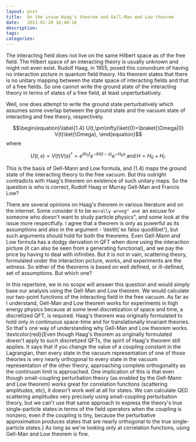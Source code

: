```yaml
---
layout: post
title:  On the issue Haag's theorem and Gell-Man and Low theorem
date:   2021-01-20 16:40:16
description: 
tags: 
categories: 
---
```

The interacting field does not live on the same Hilbert space as of the free field. The Hilbert space of an interacting theory is usually unknown and might not even exist. Rudolf Haag, in 1955, posed this conundrum of having no interaction picture in quantum field theory. His theorem states that there is no unitary mapping between the state space of interacting fields and that of a free fields. So one cannot write the ground state of the interacting theory in terms of states of a free field, at least unperturbatively.

Well, one does attempt to write the ground state perturbatively which assumes some overlap between the ground state and the vacuum state of interacting and free theory, respectively. 

$$\begin{equation}\label{1.4}
    U(t,\pm\infty)\ket{0}=\braket{\Omega|0} V(t)\ket{\Omega},
\end{equation}$$
where 

$$U(t,s)=V(t)V(s)^\dagger=e^{iH_0t}e^{-iH(t-s)}e^{-H_0s}\; \text{and}\,H=H_0+H_I.$$ 

This is the basis of Gell-Mann and Low formula, and (1.4) maps the ground state of the interacting theory to the free vacuum. But this outright contradicts with Haag's theorem on existence of such unitary maps. So the question is who is correct, Rudolf Haag or Murray Gell-Man and Francis Low? 

There are several opinions on Haag's theorem in various literature and on the internet. Some consider it to be ``morally wrong" and ``an excuse for someone who doesn't want to study particle physics", and some look at the issue more respectfully. I agree that a theorem is only as powerful as its assumptions and also in the argument - \textit{`ex falso quodlibet'}, but such arguments should hold for both the theorems. Even Gell-Mann and Low formula has a dodgy derivation in QFT when done using the interaction picture (it can also be seen from a generating functional), and we pay the price by having to deal with infinities. But it is not in vain, scattering theory, formulated under the interaction picture, works, and experiments are the witness. So either of the theorems is based on well defined, or ill-defined, set of assumptions. But which one? 

In this repertoire, we in no scope will answer this question and would simply base our analysis using the Gell-Man and Low theorem. We would calculate our two-point functions of the interacting field in the free vacuum. As far as I understand, Gell-Man and Low theorem works for experiments in high energy physics because at some level discretization of space and time, a discretized QFT, is required. Haag's theorem was originally formulated to hold only in continuous space-time and for translationally invariant theories. So that's one way of understanding why Gell-Man and Low theorem works. \textcolor{red}{Even though Haag's theorem as originally formulated doesn't apply to such discretized QFTs, the spirit of Haag's theorem still applies. It says that if you change the value of a coupling constant in the Lagrangian, then every state in the vacuum representation of one of those theories is very nearly orthogonal to every state in the vacuum representation of the other theory, approaching complete orthogonality as the continuum limit is approached. One implication of this is that even though small-coupling perturbation theory (as enabled by the Gell-Mann and Low theorem) works great for correlation functions (scattering amplitudes, etc), it doesn't work well at all for states. We can calculate QED scattering amplitudes very precisely using small-coupling perturbation theory, but we can't use that same approach to express the theory's true single-particle states in terms of the field operators when the coupling is nonzero, even if the coupling is tiny, because the perturbative approximation produces states that are nearly orthogonal to the true single-particle states.} As long as we're looking only at correlation functions, using Gell-Man and Low theorem is fine.        

